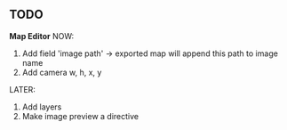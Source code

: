 TODO
-----------------

**Map Editor**
NOW:
 1. Add field 'image path' -> exported map will append this path to image name
 2. Add camera w, h, x, y

LATER:
 1. Add layers
 2. Make image preview a directive